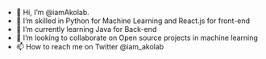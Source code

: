 - 👋 Hi, I’m @iamAkolab.
- 👀 I’m skilled in Python for Machine Learning and React.js for front-end
- 🌱 I’m currently learning Java for Back-end
- 💞️ I’m looking to collaborate on Open source projects in machine learning
- 📫 How to reach me on Twitter @iam_akolab

<!---
iamAkolab/iamAkolab is a ✨ special ✨ repository because its `README.md` (this file) appears on your GitHub profile.
You can click the Preview link to take a look at your changes.
--->
